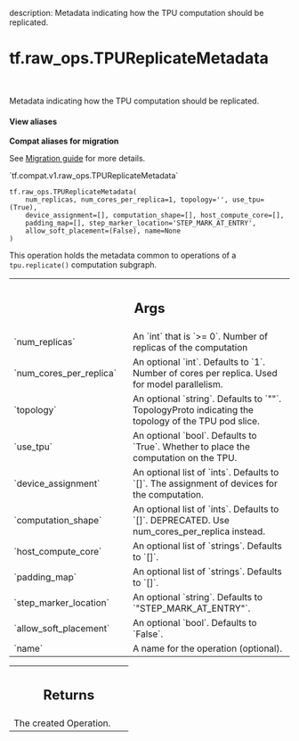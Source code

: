 description: Metadata indicating how the TPU computation should be replicated.

<div itemscope itemtype="http://developers.google.com/ReferenceObject">
<meta itemprop="name" content="tf.raw_ops.TPUReplicateMetadata" />
<meta itemprop="path" content="Stable" />
</div>

# tf.raw_ops.TPUReplicateMetadata

<!-- Insert buttons and diff -->

<table class="tfo-notebook-buttons tfo-api nocontent" align="left">

</table>



Metadata indicating how the TPU computation should be replicated.

<section class="expandable">
  <h4 class="showalways">View aliases</h4>
  <p>
<b>Compat aliases for migration</b>
<p>See
<a href="https://www.tensorflow.org/guide/migrate">Migration guide</a> for
more details.</p>
<p>`tf.compat.v1.raw_ops.TPUReplicateMetadata`</p>
</p>
</section>

<pre class="devsite-click-to-copy prettyprint lang-py tfo-signature-link">
<code>tf.raw_ops.TPUReplicateMetadata(
    num_replicas, num_cores_per_replica=1, topology='', use_tpu=(True),
    device_assignment=[], computation_shape=[], host_compute_core=[],
    padding_map=[], step_marker_location='STEP_MARK_AT_ENTRY',
    allow_soft_placement=(False), name=None
)
</code></pre>



<!-- Placeholder for "Used in" -->

This operation holds the metadata common to operations of a `tpu.replicate()` computation subgraph.

<!-- Tabular view -->
 <table class="responsive fixed orange">
<colgroup><col width="214px"><col></colgroup>
<tr><th colspan="2"><h2 class="add-link">Args</h2></th></tr>

<tr>
<td>
`num_replicas`
</td>
<td>
An `int` that is `>= 0`.
Number of replicas of the computation
</td>
</tr><tr>
<td>
`num_cores_per_replica`
</td>
<td>
An optional `int`. Defaults to `1`.
Number of cores per replica. Used for model parallelism.
</td>
</tr><tr>
<td>
`topology`
</td>
<td>
An optional `string`. Defaults to `""`.
TopologyProto indicating the topology of the TPU pod slice.
</td>
</tr><tr>
<td>
`use_tpu`
</td>
<td>
An optional `bool`. Defaults to `True`.
Whether to place the computation on the TPU.
</td>
</tr><tr>
<td>
`device_assignment`
</td>
<td>
An optional list of `ints`. Defaults to `[]`.
The assignment of devices for the computation.
</td>
</tr><tr>
<td>
`computation_shape`
</td>
<td>
An optional list of `ints`. Defaults to `[]`.
DEPRECATED. Use num_cores_per_replica instead.
</td>
</tr><tr>
<td>
`host_compute_core`
</td>
<td>
An optional list of `strings`. Defaults to `[]`.
</td>
</tr><tr>
<td>
`padding_map`
</td>
<td>
An optional list of `strings`. Defaults to `[]`.
</td>
</tr><tr>
<td>
`step_marker_location`
</td>
<td>
An optional `string`. Defaults to `"STEP_MARK_AT_ENTRY"`.
</td>
</tr><tr>
<td>
`allow_soft_placement`
</td>
<td>
An optional `bool`. Defaults to `False`.
</td>
</tr><tr>
<td>
`name`
</td>
<td>
A name for the operation (optional).
</td>
</tr>
</table>



<!-- Tabular view -->
 <table class="responsive fixed orange">
<colgroup><col width="214px"><col></colgroup>
<tr><th colspan="2"><h2 class="add-link">Returns</h2></th></tr>
<tr class="alt">
<td colspan="2">
The created Operation.
</td>
</tr>

</table>


